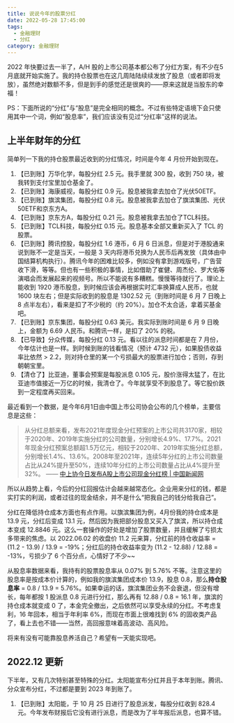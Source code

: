 ```yaml
---
title: 说说今年的股票分红
date: 2022-05-28 17:45:00
tags:
  - 金融理财
  - 分红
category: 金融理财
---
```


2022 年快要过去一半了，A/H 股的上市公司基本都公布了分红方案，有不少在5月底就开始实施了。我的持仓股票也在这几周陆陆续续发放了股息（或者即将发放），虽然绝对数额不多，但是到手的感觉还是很爽的——原来这就是当股东的幸福！

PS：下面所说的“分红”与“股息”是完全相同的概念。不过有些特定语境下会只使用其中一个词，例如“股息率”，我们应该没有见过“分红率”这样的说法。

<!-- more -->

## 上半年财年的分红

简单列一下我的持仓股票最近收到的分红情况，时间是今年 4 月份开始到现在。

1. 【已到账】万华化学，每股分红 2.5 元。我手里就 300 股，收到 750 块，被我转到支付宝里加仓基金了。
2. 【已到账】海康威视，每股分红 0.9 元。股息被我拿去加仓了光伏50ETF。
3. 【已到账】旗滨集团，每股分红 0.8 元。股息被我拿去加仓了旗滨集团、光伏50ETF和京东方A。
4. 【已到账】京东方A，每股分红 0.21 元。股息被我拿去加仓了TCL科技。
5. 【已到账】TCL科技，每股分红 0.15 元。股息基本全部又重新买入了 TCL 的股票。
6. 【已到账】腾讯控股，每股分红 1.6 港币，6 月 6 日派息，但是对于港股通来说到账不一定是当天，一般是 3 天内将港币兑换为人民币后再发放（具体由中国结算机构执行）。腾讯今年的困难比较多，例如没有拿到游戏版号，广告营收下滑，等等。但也有一些积极的事情，比如借助了崔健、周杰伦、罗大佑等演唱会而发展起来的视频号。所以不能说有多糟糕。慢慢等待就行了。理论上能收到 1920 港币股息，到时候应该会再根据实时汇率换算成人民币，也就 1600 块左右；但是实际收到的股息是 1302.52 元（到账时间是 6 月 7 日晚上 8 点半左右），看来是扣了不少税的（约 20%）。加仓不太合适，拿着买基金吧。
7. 【已到账】京东集团，每股分红 0.63 美元。我实际到账时间是 6 月 9 日晚上，金额为  6.69 人民币。和腾讯一样，是扣了 20% 的税。
8. 【已导致】分众传媒，每股分红 0.13 元。看以往的派息时间都是在 7 月份，今年估计也是一样。到时候到账的钱看情况（预计 4732 元），如果股债收益率比依然 > 2.2，则对持仓里的某一个亏损最大的股票进行加仓；否则，存到朝朝宝里。
9. 【清仓了】比亚迪，董事会预案是每股派息 0.105 元，股价涨得太猛了，在比亚迪市值接近一万亿的时候，我清仓了。今年就享受不到股息了。等它股价跌到一定程度再买回来。

最近看到一个数据，是今年6月1日由中国上市公司协会公布的几个榜单，主要信息是这些：

> 从分红总额来看，发布2021年度现金分红预案的上市公司共3170家，相较于2020年、2019年实施分红的公司数量，分别增长4.9%、17.7%。2021年现金分红预案总额超1.5万亿元，相较于2020年、2019年实施分红总额，分别增长1.4%、13.6%。2008年至2021年，连续5年分红的上市公司数量占比从24%提升至50%，连续10年分红的上市公司数量占比从4%提升至32%。
> —— [中上协今日发布A股上市公司现金分红榜 | 中国新闻网](https://www.chinanews.com.cn/cj/2022/06-01/9769092.shtml)

所以从趋势上看，今后的分红回报估计会越来越常态化。企业用来分红的钱，都是实打实的利润，或者过往的现金结余，并不是什么“把我自己的钱分给我自己”。

分红在降低持仓成本方面也有点作用。以旗滨集团为例，4月份我的持仓成本是 13.9 元，分红后变成 13.1 元，然后因为我把部分股息又买入了旗滨，所以持仓成本变成 12.8846 元。这么一套操作的好处是增加了股票数量，并且缓解了亏损太多带来的焦虑。以 2022.06.02 的收盘价 11.2 元来算，分红前的持仓收益率 = (11.2 - 13.9) / 13.9 = -19%；分红后的持仓收益率变为 (11.2 - 12.88) / 12.88 = -13%，亏损少了 6 个百分点，心情好了不少~~

从股息率数据来看，我持有的股票股息率从 0.07% 到 5.76% 不等。注意这里的股息率是按成本价计算的，例如我的旗滨集团成本价 13.9，股息 0.8，那么**持仓股息率** = 0.8 / 13.9 = 5.76%。如果幸运的话，旗滨集团业务不会衰退，但没有增长，每年都按 1 股派息 0.8 元进行分红，那么再有 12.88 / 0.8 = 16.1 年，旗滨的持仓成本就变成 0 了，本金完全撤出，之后依然可以享受永续的分红。不考虑复利，16 年回本，相当于年利率 6%，而现在市面上很难找到 6% 的固收类产品了，看上去也不错——当然，高回报意味着高波动、高风险。

将来有没有可能靠股息养活自己？希望有一天能实现吧。

## 2022.12 更新

下半年，又有几次特别甚至特殊的分红。太阳能宣布分红并且于本年到账。腾讯、分众宣布分红，不过都是要到 2023 年到账了。

1. 【已到账】太阳能，于 10 月 25 日进行了股息派发，每股分红收到 828.4 元。今年发布财报后它没有进行派息，而是改为了半年报后派息，也算不错。
